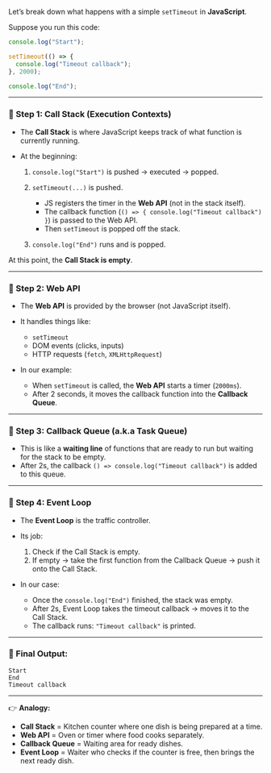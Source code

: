 Let’s break down what happens with a simple `setTimeout` in **JavaScript**.

Suppose you run this code:

```js
console.log("Start");

setTimeout(() => {
  console.log("Timeout callback");
}, 2000);

console.log("End");
```

---

### 🔹 Step 1: **Call Stack** (Execution Contexts)

* The **Call Stack** is where JavaScript keeps track of what function is currently running.
* At the beginning:

  1. `console.log("Start")` is pushed → executed → popped.
  2. `setTimeout(...)` is pushed.

     * JS registers the timer in the **Web API** (not in the stack itself).
     * The callback function (`() => { console.log("Timeout callback") }`) is passed to the Web API.
     * Then `setTimeout` is popped off the stack.
  3. `console.log("End")` runs and is popped.

At this point, the **Call Stack is empty**.

---

### 🔹 Step 2: **Web API**

* The **Web API** is provided by the browser (not JavaScript itself).
* It handles things like:

  * `setTimeout`
  * DOM events (clicks, inputs)
  * HTTP requests (`fetch`, `XMLHttpRequest`)
* In our example:

  * When `setTimeout` is called, the **Web API** starts a timer (`2000ms`).
  * After 2 seconds, it moves the callback function into the **Callback Queue**.

---

### 🔹 Step 3: **Callback Queue** (a.k.a Task Queue)

* This is like a **waiting line** of functions that are ready to run but waiting for the stack to be empty.
* After 2s, the callback `() => console.log("Timeout callback")` is added to this queue.

---

### 🔹 Step 4: **Event Loop**

* The **Event Loop** is the traffic controller.
* Its job:

  1. Check if the Call Stack is empty.
  2. If empty → take the first function from the Callback Queue → push it onto the Call Stack.
* In our case:

  * Once the `console.log("End")` finished, the stack was empty.
  * After 2s, Event Loop takes the timeout callback → moves it to the Call Stack.
  * The callback runs: `"Timeout callback"` is printed.

---

### 🔹 Final Output:

```
Start
End
Timeout callback
```

---

👉 **Analogy:**

* **Call Stack** = Kitchen counter where one dish is being prepared at a time.
* **Web API** = Oven or timer where food cooks separately.
* **Callback Queue** = Waiting area for ready dishes.
* **Event Loop** = Waiter who checks if the counter is free, then brings the next ready dish.
